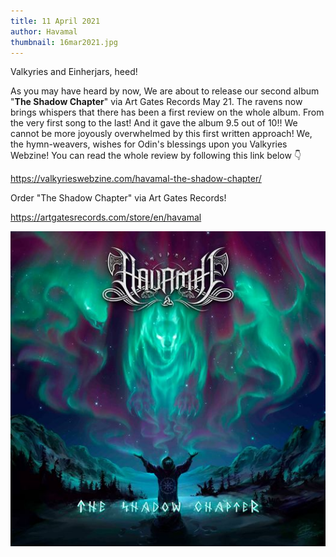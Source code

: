 ```yaml
---
title: 11 April 2021
author: Havamal
thumbnail: 16mar2021.jpg
---
```


Valkyries and Einherjars, heed!

As you may have heard by now, We are about to release our second album "**The Shadow Chapter**" via Art Gates Records May 21.
The ravens now brings whispers that there has been a first review on the whole album. From the very first song to the last!
And it gave the album 9.5 out of 10!!
We cannot be more joyously overwhelmed by this first written approach!
We, the hymn-weavers, wishes for Odin's blessings upon you Valkyries Webzine!
You can read the whole review by following this link below 👇

[https://valkyrieswebzine.com/havamal-the-shadow-chapter/ ](https://valkyrieswebzine.com/havamal-the-shadow-chapter/)

Order "The Shadow Chapter" via Art Gates Records!

<https://artgatesrecords.com/store/en/havamal>

![16mar2021.jpg](./16mar2021.jpg)
